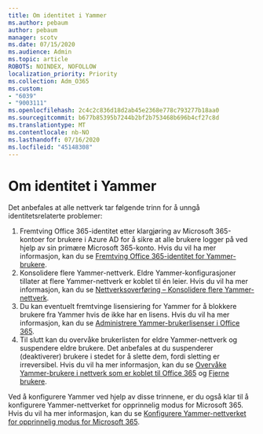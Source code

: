 ```yaml
---
title: Om identitet i Yammer
ms.author: pebaum
author: pebaum
manager: scotv
ms.date: 07/15/2020
ms.audience: Admin
ms.topic: article
ROBOTS: NOINDEX, NOFOLLOW
localization_priority: Priority
ms.collection: Adm_O365
ms.custom:
- "6039"
- "9003111"
ms.openlocfilehash: 2c4c2c836d18d2ab45e2368e778c793277b18aa0
ms.sourcegitcommit: b677b85395b7244b2bf2b753468b696b4cf27c8d
ms.translationtype: MT
ms.contentlocale: nb-NO
ms.lasthandoff: 07/16/2020
ms.locfileid: "45148308"
---
```

# <a name="about-identity-in-yammer"></a>Om identitet i Yammer

Det anbefales at alle nettverk tar følgende trinn for å unngå identitetsrelaterte problemer:

1. Fremtving Office 365-identitet etter klargjøring av Microsoft 365-kontoer for brukere i Azure AD for å sikre at alle brukere logger på ved hjelp av sin primære Microsoft 365-konto. Hvis du vil ha mer informasjon, kan du se [Fremtving Office 365-identitet for Yammer-brukere](https://docs.microsoft.com/yammer/configure-your-yammer-network/enforce-office-365-identity).
2. Konsolidere flere Yammer-nettverk. Eldre Yammer-konfigurasjoner tillater at flere Yammer-nettverk er koblet til én leier. Hvis du vil ha mer informasjon, kan du se [Nettverksoverføring – Konsolidere flere Yammer-nettverk](https://docs.microsoft.com/yammer/configure-your-yammer-network/consolidate-multiple-yammer-networks).
3. Du kan eventuelt fremtvinge lisensiering for Yammer for å blokkere brukere fra Yammer hvis de ikke har en lisens. Hvis du vil ha mer informasjon, kan du se [Administrere Yammer-brukerlisenser i Office 365](https://docs.microsoft.com/yammer/manage-yammer-users/manage-yammer-licenses-in-office-365).
4. Til slutt kan du overvåke brukerlisten for eldre Yammer-nettverk og suspendere eldre brukere. Det anbefales at du suspenderer (deaktiverer) brukere i stedet for å slette dem, fordi sletting er irreversibel. Hvis du vil ha mer informasjon, kan du se [Overvåke Yammer-brukere i nettverk som er koblet til Office 365](https://docs.microsoft.com/yammer/manage-yammer-users/audit-users-connected-to-office-365) og [Fjerne brukere](https://docs.microsoft.com/yammer/manage-yammer-users/add-block-or-remove-users#remove-users).

Ved å konfigurere Yammer ved hjelp av disse trinnene, er du også klar til å konfigurere Yammer-nettverket for opprinnelig modus for Microsoft 365. Hvis du vil ha mer informasjon, kan du se [Konfigurere Yammer-nettverket for opprinnelig modus for Microsoft 365](https://docs.microsoft.com/yammer/configure-your-yammer-network/native-mode).